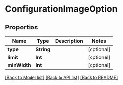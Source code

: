 # ConfigurationImageOption

## Properties
Name | Type | Description | Notes
------------ | ------------- | ------------- | -------------
**type** | **String** |  | [optional] 
**limit** | **Int** |  | [optional] 
**minWidth** | **Int** |  | [optional] 

[[Back to Model list]](../README.md#documentation-for-models) [[Back to API list]](../README.md#documentation-for-api-endpoints) [[Back to README]](../README.md)


